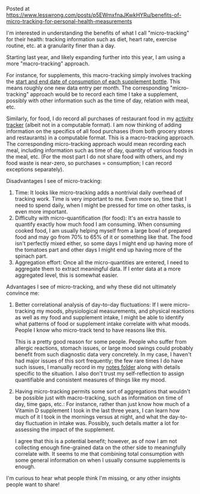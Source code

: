 Posted at https://www.lesswrong.com/posts/p5EWmxfnaJKwkHYRu/benefits-of-micro-tracking-for-personal-health-measurements

I'm interested in understanding the benefits of what I call
"micro-tracking" for their health: tracking information such as diet,
heart rate, exercise routine, etc. at a granularity finer than a day.

Starting last year, and likely expanding further into this year, I am
using a more "macro-tracking" approach.

For instance, for supplements, this macro-tracking simply involves
tracking the [start and end date of consumption of each supplement
bottle](https://github.com/vipulnaik/diet-exercise-health/blob/master/sql/supplements.sql). This
means roughly one new data entry per month. The corresponding
"micro-tracking" approach would be to record each time I take a
supplement, possibly with other information such as the time of day,
relation with meal, etc.

Similarly, for food, I do record all purchases of restaurant food in
my [activity
tracker](https://github.com/vipulnaik/diet-exercise-health/tree/master/notes/2021-activity-tracker.md)
(albeit not in a computable format). I am now thinking of adding
information on the specifics of all food purchases (from both grocery
stores and restaurants) in a computable format. This is a
macro-tracking approach. The corresponding micro-tracking approach
would mean recording each meal, including information such as time of
day, quantity of various foods in the meal, etc. (For the most part I
do not share food with others, and my food waste is near-zero, so
purchases = consumption; I can record exceptions separately).

Disadvantages I see of micro-tracking:

1. Time: It looks like micro-tracking adds a nontrivial daily overhead
   of tracking work. Time is very important to me. Even more so, time
   that I need to spend daily, when I might be pressed for time on
   other tasks, is even more important.
2. Difficulty with micro-quantification (for food): It's an extra
   hassle to quantify exactly how much food I am consuming. When
   consuming cooked food, I am usually helping myself from a large
   bowl of prepared food and may go from 70% to 65% of it or something
   like that. The food isn't perfectly mixed either, so some days I
   might end up having more of the tomatoes part and other days I
   might end up having more of the spinach part.
3. Aggregation effort: Once all the micro-quantities are entered, I
   need to aggregate them to extract meaningful data. If I enter data
   at a more aggregated level, this is somewhat easier.

Advantages I see of micro-tracking, and why these did not ultimately
convince me:

1. Better correlational analysis of day-to-day fluctuations: If I were
   micro-tracking my moods, physiological measurements, and physical
   reactions as well as my food and supplement intake, I might be able
   to identify what patterns of food or supplement intake correlate
   with what moods. People I know who micro-track tend to have reasons
   like this.

   This is a pretty good reason for some people. People who suffer
   from allergic reactions, stomach issues, or large mood swings could
   probably benefit from such diagnostic data very concretely. In my
   case, I haven't had major issues of this sort frequently; the few
   rare times I do have such issues, I manually record in my [notes
   folder](https://github.com/vipulnaik/diet-exercise-health/tree/master/notes)
   along with details specific to the situation. I also don't trust my
   self-reflection to assign quantifiable and consistent measures of
   things like my mood.

2. Having micro-tracking permits some sort of aggregations that
   wouldn't be possible just with macro-tracking, such as information
   on time of day, time gaps, etc.: For instance, rather than just
   know how much of a Vitamin D supplement I took in the last three
   years, I can learn how much of it I took in the mornings versus at
   night, and what the day-to-day fluctuation in intake was. Possibly,
   such details matter a lot for assessing the impact of the
   supplement.

   I agree that this is a potential benefit; however, as of now I am
   not collecting enough fine-grained data on the other side to
   meaningfully correlate with. It seems to me that combining total
   consumption with some general information on when I usually consume
   supplements is enough.

I'm curious to hear what people think I'm missing, or any other
insights people want to share!

